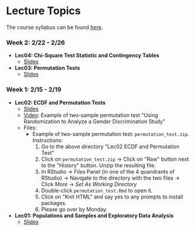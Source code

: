 # Lecture Topics

The course syllabus can be found [here](http://rudeboybert.github.io/pages/teaching/courses/MATH311/2016-02.html).


### Week 2: 2/22 - 2/26

* **Lec04: Chi-Square Test Statistic and Contingency Tables**
    + <a href="http://htmlpreview.github.io/?https://raw.githubusercontent.com/Middlebury-Theory-of-Statistics/Topics/master/Lec04%20Contingency%20Tables/Lec04.html#1" target="_blank">Slides</a>
* **Lec03: Permutation Tests**
    + <a href="http://htmlpreview.github.io/?https://raw.githubusercontent.com/Middlebury-Theory-of-Statistics/Topics/master/Lec03%20Permutation%20Test/Lec03.html" target="_blank">Slides</a>


### Week 1: 2/15 - 2/19

* **Lec02: ECDF and Permutation Tests**
    + <a href="http://htmlpreview.github.io/?https://raw.githubusercontent.com/Middlebury-Theory-of-Statistics/Topics/master/Lec02%20ECDF%20and%20Permutation%20Test/Lec02.html" target="_blank">Slides</a>
    + <a href="https://www.youtube.com/watch?v=2pHhjx9hyM4" target="_blank">Video</a>: Example of two-sample permutation test "Using Randomization to Analyze a Gender Discrimination Study"
    + Files:
        * Example of two-sample permutation test: `permutation_test.zip`. Instructions:
            1. Go to the above directory "Lec02 ECDF and Permutation Test"
            1. Click on `permutation_test.zip` -> Click on "Raw" button next to the "History" button. Unzip the resulting file.
            1. In RStudio -> *Files* Panel (in one of the 4 quandrants of RStudio) -> Navigate to the directory with the two files -> Click *More* -> *Set As Working Directory*
            1. Double-click `permutation_test.Rmd` to open it.
            1. Click on "Knit HTML" and say yes to any prompts to install packages.
            1. Please go over by Monday.
* **Lec01: Populations and Samples and Exploratory Data Analysis**
    + <a href="http://htmlpreview.github.io/?https://raw.githubusercontent.com/Middlebury-Theory-of-Statistics/Topics/master/Lec01%20Populations%20%26%20Samples%20and%20EDA/Lec01.html" target="_blank">Slides</a>
    
    
    